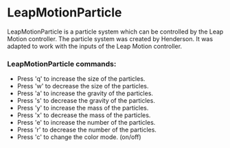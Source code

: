 # LeapMotionParticle

LeapMotionParticle is a particle system which can be controlled by the Leap Motion controller. The particle system was created by Henderson. It was adapted to work with the inputs of the Leap Motion controller.

### LeapMotionParticle commands:

* Press 'q' to increase the size of the particles.
* Press 'w' to decrease the size of the particles.
* Press 'a' to increase the gravity of the particles.
* Press 's' to decrease the gravity of the particles.
* Press 'y' to increase the mass of the particles.
* Press 'x' to decrease the mass of the particles.
* Press 'e' to increase the number of the particles.
* Press 'r' to decrease the number of the particles.
* Press 'c' to change the color mode. (on/off)